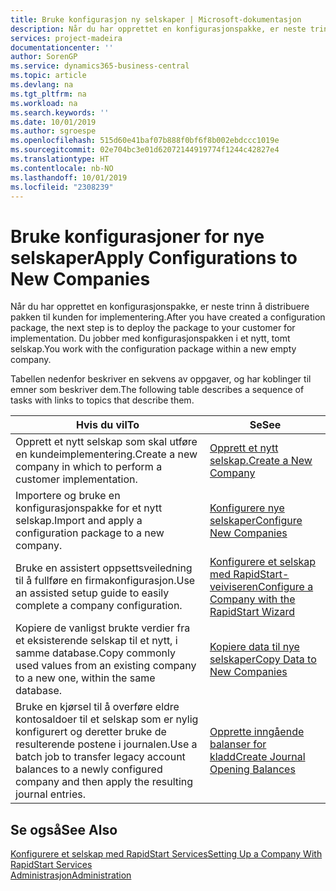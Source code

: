 ```yaml
---
title: Bruke konfigurasjon ny selskaper | Microsoft-dokumentasjon
description: Når du har opprettet en konfigurasjonspakke, er neste trinn å distribuere pakken til kunden for implementering. Du bruker konfigurasjonen for et nytt, tomt selskap.
services: project-madeira
documentationcenter: ''
author: SorenGP
ms.service: dynamics365-business-central
ms.topic: article
ms.devlang: na
ms.tgt_pltfrm: na
ms.workload: na
ms.search.keywords: ''
ms.date: 10/01/2019
ms.author: sgroespe
ms.openlocfilehash: 515d60e41baf07b888f0bf6f8b002ebdccc1019e
ms.sourcegitcommit: 02e704bc3e01d62072144919774f1244c42827e4
ms.translationtype: HT
ms.contentlocale: nb-NO
ms.lasthandoff: 10/01/2019
ms.locfileid: "2308239"
---
```

# <a name="apply-configurations-to-new-companies"></a><span data-ttu-id="83f02-104">Bruke konfigurasjoner for nye selskaper</span><span class="sxs-lookup"><span data-stu-id="83f02-104">Apply Configurations to New Companies</span></span>
<span data-ttu-id="83f02-105">Når du har opprettet en konfigurasjonspakke, er neste trinn å distribuere pakken til kunden for implementering.</span><span class="sxs-lookup"><span data-stu-id="83f02-105">After you have created a configuration package, the next step is to deploy the package to your customer for implementation.</span></span> <span data-ttu-id="83f02-106">Du jobber med konfigurasjonspakken i et nytt, tomt selskap.</span><span class="sxs-lookup"><span data-stu-id="83f02-106">You work with the configuration package within a new empty company.</span></span>  

 <span data-ttu-id="83f02-107">Tabellen nedenfor beskriver en sekvens av oppgaver, og har koblinger til emner som beskriver dem.</span><span class="sxs-lookup"><span data-stu-id="83f02-107">The following table describes a sequence of tasks with links to topics that describe them.</span></span>

|<span data-ttu-id="83f02-108">**Hvis du vil**</span><span class="sxs-lookup"><span data-stu-id="83f02-108">**To**</span></span>|<span data-ttu-id="83f02-109">**Se**</span><span class="sxs-lookup"><span data-stu-id="83f02-109">**See**</span></span>|  
|------------|-------------|  
|<span data-ttu-id="83f02-110">Opprett et nytt selskap som skal utføre en kundeimplementering.</span><span class="sxs-lookup"><span data-stu-id="83f02-110">Create a new company in which to perform a customer implementation.</span></span>|[<span data-ttu-id="83f02-111">Opprett et nytt selskap.</span><span class="sxs-lookup"><span data-stu-id="83f02-111">Create a New Company</span></span>](admin-how-to-create-a-new-company.md)|  
|<span data-ttu-id="83f02-112">Importere og bruke en konfigurasjonspakke for et nytt selskap.</span><span class="sxs-lookup"><span data-stu-id="83f02-112">Import and apply a configuration package to a new company.</span></span>|[<span data-ttu-id="83f02-113">Konfigurere nye selskaper</span><span class="sxs-lookup"><span data-stu-id="83f02-113">Configure New Companies</span></span>](admin-how-to-configure-new-companies.md)|  
|<span data-ttu-id="83f02-114">Bruke en assistert oppsettsveiledning til å fullføre en firmakonfigurasjon.</span><span class="sxs-lookup"><span data-stu-id="83f02-114">Use an assisted setup guide to easily complete a company configuration.</span></span>|[<span data-ttu-id="83f02-115">Konfigurere et selskap med RapidStart-veiviseren</span><span class="sxs-lookup"><span data-stu-id="83f02-115">Configure a Company with the RapidStart Wizard</span></span>](admin-how-to-configure-a-company-with-the-rapidstart-wizard.md)|
|<span data-ttu-id="83f02-116">Kopiere de vanligst brukte verdier fra et eksisterende selskap til et nytt, i samme database.</span><span class="sxs-lookup"><span data-stu-id="83f02-116">Copy commonly used values from an existing company to a new one, within the same database.</span></span>|[<span data-ttu-id="83f02-117">Kopiere data til nye selskaper</span><span class="sxs-lookup"><span data-stu-id="83f02-117">Copy Data to New Companies</span></span>](admin-how-to-copy-data-to-new-companies.md)|  
|<span data-ttu-id="83f02-118">Bruke en kjørsel til å overføre eldre kontosaldoer til et selskap som er nylig konfigurert og deretter bruke de resulterende postene i journalen.</span><span class="sxs-lookup"><span data-stu-id="83f02-118">Use a batch job to transfer legacy account balances to a newly configured company and then apply the resulting journal entries.</span></span>|[<span data-ttu-id="83f02-119">Opprette inngående balanser for kladd</span><span class="sxs-lookup"><span data-stu-id="83f02-119">Create Journal Opening Balances</span></span>](admin-how-to-create-journal-opening-balances.md)|  

## <a name="see-also"></a><span data-ttu-id="83f02-120">Se også</span><span class="sxs-lookup"><span data-stu-id="83f02-120">See Also</span></span>  
[<span data-ttu-id="83f02-121">Konfigurere et selskap med RapidStart Services</span><span class="sxs-lookup"><span data-stu-id="83f02-121">Setting Up a Company With RapidStart Services</span></span>](admin-set-up-a-company-with-rapidstart.md)  
[<span data-ttu-id="83f02-122">Administrasjon</span><span class="sxs-lookup"><span data-stu-id="83f02-122">Administration</span></span>](admin-setup-and-administration.md)
